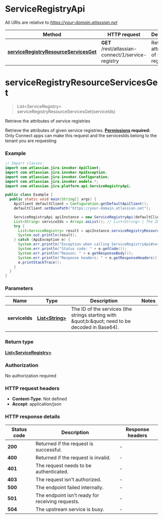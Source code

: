 # ServiceRegistryApi

All URIs are relative to *https://your-domain.atlassian.net*

| Method | HTTP request | Description |
|------------- | ------------- | -------------|
| [**serviceRegistryResourceServicesGet**](ServiceRegistryApi.md#serviceRegistryResourceServicesGet) | **GET** /rest/atlassian-connect/1/service-registry | Retrieve the attributes of service registries |


<a id="serviceRegistryResourceServicesGet"></a>
# **serviceRegistryResourceServicesGet**
> List&lt;ServiceRegistry&gt; serviceRegistryResourceServicesGet(serviceIds)

Retrieve the attributes of service registries

Retrieve the attributes of given service registries.  **[Permissions](#permissions) required:** Only Connect apps can make this request and the servicesIds belong to the tenant you are requesting

### Example
```java
// Import classes:
import com.atlassian.jira.invoker.ApiClient;
import com.atlassian.jira.invoker.ApiException;
import com.atlassian.jira.invoker.Configuration;
import com.atlassian.jira.invoker.models.*;
import com.atlassian.jira.platform.api.ServiceRegistryApi;

public class Example {
  public static void main(String[] args) {
    ApiClient defaultClient = Configuration.getDefaultApiClient();
    defaultClient.setBasePath("https://your-domain.atlassian.net");

    ServiceRegistryApi apiInstance = new ServiceRegistryApi(defaultClient);
    List<String> serviceIds = Arrays.asList(); // List<String> | The ID of the services (the strings starting with \"b:\" need to be decoded in Base64).
    try {
      List<ServiceRegistry> result = apiInstance.serviceRegistryResourceServicesGet(serviceIds);
      System.out.println(result);
    } catch (ApiException e) {
      System.err.println("Exception when calling ServiceRegistryApi#serviceRegistryResourceServicesGet");
      System.err.println("Status code: " + e.getCode());
      System.err.println("Reason: " + e.getResponseBody());
      System.err.println("Response headers: " + e.getResponseHeaders());
      e.printStackTrace();
    }
  }
}
```

### Parameters

| Name | Type | Description  | Notes |
|------------- | ------------- | ------------- | -------------|
| **serviceIds** | [**List&lt;String&gt;**](String.md)| The ID of the services (the strings starting with \&quot;b:\&quot; need to be decoded in Base64). | |

### Return type

[**List&lt;ServiceRegistry&gt;**](ServiceRegistry.md)

### Authorization

No authorization required

### HTTP request headers

 - **Content-Type**: Not defined
 - **Accept**: application/json

### HTTP response details
| Status code | Description | Response headers |
|-------------|-------------|------------------|
| **200** | Returned if the request is successful. |  -  |
| **400** | Returned if the request is invalid. |  -  |
| **401** | The request needs to be authenticated. |  -  |
| **403** | The request isn&#39;t authorized. |  -  |
| **500** | The endpoint failed internally. |  -  |
| **501** | The endpoint isn&#39;t ready for receiving requests. |  -  |
| **504** | The upstream service is busy. |  -  |

